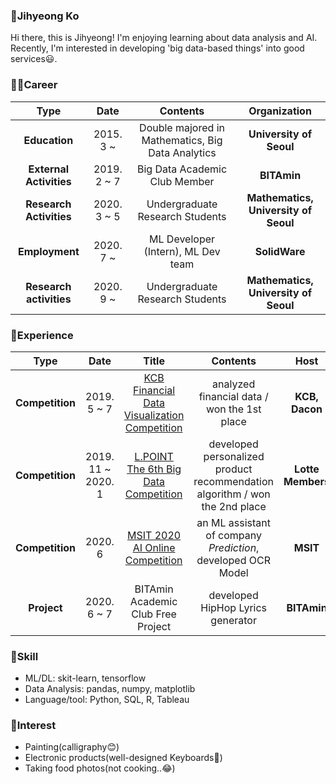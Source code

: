 ### 👋Jihyeong Ko
Hi there, this is Jihyeong! I'm enjoying learning about data analysis and AI.  
Recently, I'm interested in developing 'big data-based things' into good services😃.

### 🏃‍♀️Career

| **Type** | **Date** | **Contents** | **Organization** |
|:--------:|:--------:|:--------:|:--------:|
| **Education** | 2015. 3 ~  | Double majored in Mathematics, Big Data Analytics | **University of Seoul** |
| **External Activities** | 2019. 2 ~ 7 | Big Data Academic Club Member | **BITAmin** |
| **Research Activities** | 2020. 3 ~ 5 | Undergraduate Research Students | **Mathematics, University of Seoul** |
| **Employment** | 2020. 7 ~  | ML Developer (Intern), ML Dev team | **SolidWare** |
| **Research activities** | 2020. 9 ~ | Undergraduate Research Students | **Mathematics, University of Seoul** |

### 🤡Experience
| **Type** | **Date** | **Title** |**Contents** | **Host** |
|:--------:|:--------:|:--------:|:--------:|:--------:|
| **Competition** | 2019. 5 ~ 7 | [KCB Financial Data Visualization Competition](https://dacon.io/competitions/official/82407/overview) | analyzed financial data / won the 1st place | **KCB, Dacon** |
| **Competition** | 2019. 11 ~ 2020. 1 | [L.POINT The 6th Big Data Competition](https://competition.lpoint.com/front/Guideline.tran) | developed personalized product recommendation algorithm / won the 2nd place  | **Lotte Members** |
| **Competition** | 2020. 6 | [MSIT 2020 AI Online Competition](http://aifactory.space/aichallenge/)  | an ML assistant of company *Prediction*, developed OCR Model | **MSIT** |
| **Project** | 2020. 6 ~ 7 | BITAmin Academic Club Free Project | developed HipHop Lyrics generator | **BITAmin** |

### 🤖Skill
* ML/DL: skit-learn, tensorflow
* Data Analysis: pandas, numpy, matplotlib
* Language/tool: Python, SQL, R, Tableau

### 🎨Interest
* Painting(calligraphy😊)
* Electronic products(well-designed Keyboards🙉)
* Taking food photos(not cooking..😂)
<!--
**iloveslowfood/iloveslowfood** is a ✨ _special_ ✨ repository because its `README.md` (this file) appears on your GitHub profile.

Here are some ideas to get you started:

- 🔭 I’m currently working on ...
- 🌱 I’m currently learning ...
- 👯 I’m looking to collaborate on ...
- 🤔 I’m looking for help with ...
- 💬 Ask me about ...
- 📫 How to reach me: ...
- 😄 Pronouns: ...
- ⚡ Fun fact: ...
-->
